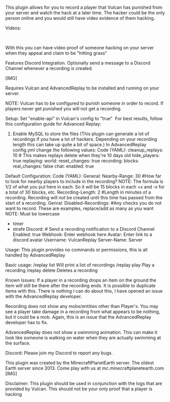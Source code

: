 This plugin allows for you to record a player that Vulcan has punished from your server and watch the hack at a later time. The hacker could be the only person online and you would still have video evidence of them hacking.

Videos:


​

With this you can have video proof of someone hacking on your server when they appeal and claim to be "hitting grass"

Features Discord Integration. Optionally send a message to a Discord Channel whenever a recording is created.

[​IMG]

Requires Vulcan and AdvancedReplay to be installed and running on your server.

NOTE: Vulcan has to be configured to punish someone in order to record. If players never get punished you will not get a recording.


Setup:
Set "enable-api" in Vulcan's config to "true"
​
For best results, follow this configuration guide for Advanced Replay:

1. Enable MySQL to store the files (This plugin can generate a lot of recordings if you have a lot of hackers. Depending on your recording length this can take up quite a bit of space.)
In AdvancedReplay config.yml change the following values:
Code (YAML):
cleanup_replays: 10 # This makes replays delete when they're 10 days old
hide_players: true
replaying:
  world:
    reset_changes: true
recording:
  blocks:
    real_changes: false
  chat:
    enabled: true
 
Default Configuration:​
Code (YAML):
General:
  Nearby-Range: 30     #How far to look for nearby players to include in the recording? NOTE: The formula is 1/2 of what you put here in each. So it will be 15 blocks in each +x and -x for a total of 30 blocks, etc.
  Recording-Length: 2 #Length in minutes of a recording. Recording will not be created until this time has passed from the start of a recording.
Genral:
  Disabled-Recordings: #Any checks you do not want to record. These are examples, replace/add as many as you want NOTE: Must be lowercase
  - timer
  - strafe
Discord: # Send a recording notification to a Discord Channel
  Enabled: true
  Webhook: Enter webhook here
  Avatar: Enter link to a discord avatar
  Username: VulcanReplay
  Server-Name: Server

Usage:​
This plugin provides no commands or permissions, this is all handled by AdvancedReplay

Basic usage:
/replay list Will print a list of recordings
/replay play <recording> Play a recording
/replay delete <recording> Deletes a recording


Known Issues:
If a player in a recording drops an item on the ground the item will still be there after the recording ends. It is possible to duplicate items with this.
There is nothing I can do about this, I have opened an issue with the AdvancedReplay developer.​

Recording does not show any mobs/entities other than Player's. You may see a player take damage in a recording from what appears to be nothing, but it could be a mob. Again, this is an issue that the AdvancedReplay developer has to fix.

AdvancedReplay does not show a swimming animation. This can make it look like someone is walking on water when they are actually swimming at the surface.

Discord:
Please join my Discord to report any bugs.

This plugin was created by the MinecraftPlanetEarth server. The oldest Earth server since 2013. Come play with us at
mc.minecraftplanetearth.com
[​IMG]


Disclaimer:
This plugin should be used in conjunction with the logs that are provided by Vulcan. This should not be your only proof that a player is hacking​

